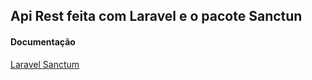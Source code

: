 <h2>Api Rest feita com Laravel e o pacote Sanctun</h2>

<h4>Documentação</h4>

<a href="https://laravel.com/docs/9.x/sanctum#main-content" target="_blank">Laravel Sanctum</a>
